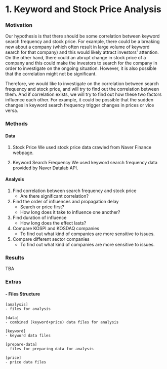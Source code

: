 # 1. Keyword and Stock Price Analysis

### Motivation
Our hypothesis is that there should be some correlation between keyword search frequency and stock price.
For example, there could be a breaking new about a company (which often result in large volume of keyword search for that company)
and this would likely attract investors' attention. On the other hand, there could an abrupt change in stock price of a company and 
this could make the investors to search for the company in order to investigate on the ongoing situation.
However, it is also possible that the correlation might not be significant.

Therefore, we would like to investigate on the correlation between search frequency and stock price, 
and will try to find out the correlation between them. And if correlation exists, we will try to find out how these two factors
influence each other. For example, it could be possible that the sudden changes in keyword search frequency 
trigger changes in prices or vice versa.

### Methods
#### Data
1. Stock Price
We used stock price data crawled from Naver Finance webpage.

2. Keyword Search Frequency
We used keyword search frequency data provided by Naver Datalab API.

#### Analysis
1. Find correlation between search frequency and stock price
    - Are there significant correlation?
2. Find the order of influences and propagation delay
    - Search or price first?
    - How long does it take to influence one another?
3. Find duration of influence
    - How long does the effect lasts?
4. Compare KOSPI and KOSDAQ companies
    - To find out what kind of companies are more sensitive to issues.
5. Compare different sector companies
    - To find out what kind of companies are more sensitive to issues.
    
    
### Results
TBA



### Extras
#### - Files Structure
```
[analysis]
- files for analysis

[data]
- combined (keyword+price) data files for analysis

[keyword]
- keyword data files

[prepare-data]
- files for preparing data for analysis

[price]
- price data files
```
